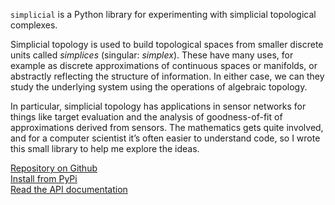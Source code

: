 <!--
.. title: simplicial
.. slug: simplicial
.. date: 2020-06-17 16:40:34 UTC+01:00
.. tags: python, simplicial topology, homology, data analytics
.. category: development
.. link: http://github.com/simoninireland/simplicial
.. description: 
.. type: text
-->

`simplicial` is a Python library for experimenting with simplicial
topological complexes.

Simplicial topology is used to build topological spaces from smaller
discrete units called *simplices* (singular: *simplex*). These have many
uses, for example as discrete approximations of continuous spaces or
manifolds, or abstractly reflecting the structure of information. In
either case, we can they study the underlying system using the
operations of algebraic topology.

In particular, simplicial topology has applications in sensor networks
for things like target evaluation and the analysis of goodness-of-fit
of approximations derived from sensors. The mathematics gets quite
involved, and for a computer scientist it’s often easier to understand
code, so I wrote this small library to help me explore the ideas.

[Repository on Github](https://github.com/simoninireland/simplicial) <br>
[Install from PyPi](https://pypi.python.org/project/simplicial) <br>
[Read the API documentation](https://simplicial.readthedocs.io/en/latest/)
